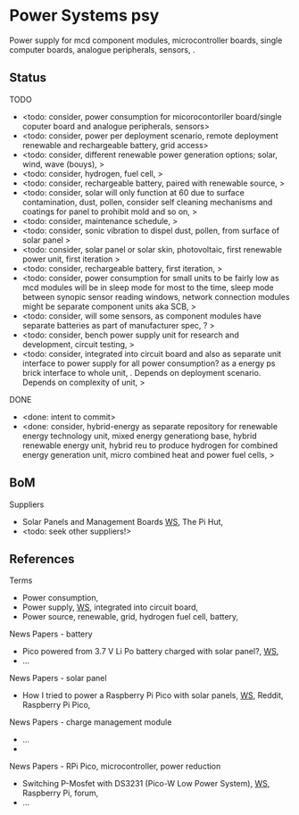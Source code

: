 # Power Systems psy

Power supply for mcd component modules, microcontroller boards, single computer boards, analogue peripherals, sensors, . 

## Status

TODO
* <todo: consider, power consumption for micorocontorller board/single coputer board and analogue peripherals, sensors>
* <todo: consider, power per deployment scenario, remote deployment renewable and rechargeable battery, grid access>
* <todo: consider, different renewable power generation options; solar, wind, wave (bouys), >
* <todo: consider, hydrogen, fuel cell, >
* <todo: consider, rechargeable battery, paired with renewable source, >
* <todo: consider, solar will only function at 60 due to surface contamination, dust, pollen, consider self cleaning mechanisms and coatings for panel to prohibit mold and so on, >
* <todo: consider, maintenance schedule, >
* <todo: consider, sonic vibration to dispel dust, pollen, from surface of solar panel >
* <todo: consider, solar panel or solar skin, photovoltaic, first renewable power unit, first iteration >
* <todo: consider, rechargeable battery, first iteration, >
* <todo: consider, power consumption for small units to be fairly low as mcd modules will be in sleep mode for most to the time, sleep mode between synopic sensor reading windows, network connection modules might be separate component units aka SCB,  >
* <todo: consider, will some sensors, as component modules have separate batteries as part of manufacturer spec, ? >
* <todo: consider, bench power supply unit for research and development, circuit testing,  >
* <todo: consider, integrated into circuit board and also as separate unit interface to power supply for all power consumption? as a energy ps brick interface to whole unit, . Depends on deployment scenario. Depends on complexity of unit, >

DONE
* <done: intent to commit>
* <done: consider, hybrid-energy as separate repository for renewable energy technology unit, mixed energy generationg base, hybrid renewable energy unit, hybrid reu to produce hydrogen for combined energy generation unit, micro combined heat and power fuel cells, >

## BoM

Suppliers
* Solar Panels and Management Boards [WS](https://thepihut.com/collections/solar-panels-and-management-boards), The Pi Hut, 
* <todo: seek other suppliers!>

## References

Terms
* Power consumption, 
* Power supply, [WS](https://en.wikipedia.org/wiki/Power_supply), integrated into circuit board,   
* Power source, renewable, grid, hydrogen fuel cell, battery, 

News Papers - battery
* Pico powered from 3.7 V Li Po battery charged with solar panel?, [WS](https://forums.raspberrypi.com/viewtopic.php?t=305398), 
* ...

News Papers - solar panel
* How I tried to power a Raspberry Pi Pico with solar panels, [WS](https://www.reddit.com/r/raspberrypipico/comments/14v1c0x/how_i_tried_to_power_a_raspberry_pi_pico_with/?rdt=53180), Reddit, Raspberry Pi Pico, 

News Papers - charge management module
* ...
* 

News Papers - RPi Pico, microcontroller, power reduction
* Switching P-Mosfet with DS3231 (Pico-W Low Power System), [WS](https://forums.raspberrypi.com/viewtopic.php?t=351661), Raspberry Pi, forum, 
* ...

